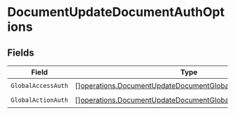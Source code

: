 # DocumentUpdateDocumentAuthOptions


## Fields

| Field                                                                                                                                    | Type                                                                                                                                     | Required                                                                                                                                 | Description                                                                                                                              |
| ---------------------------------------------------------------------------------------------------------------------------------------- | ---------------------------------------------------------------------------------------------------------------------------------------- | ---------------------------------------------------------------------------------------------------------------------------------------- | ---------------------------------------------------------------------------------------------------------------------------------------- |
| `GlobalAccessAuth`                                                                                                                       | [][operations.DocumentUpdateDocumentGlobalAccessAuthResponse](../../models/operations/documentupdatedocumentglobalaccessauthresponse.md) | :heavy_check_mark:                                                                                                                       | N/A                                                                                                                                      |
| `GlobalActionAuth`                                                                                                                       | [][operations.DocumentUpdateDocumentGlobalActionAuthResponse](../../models/operations/documentupdatedocumentglobalactionauthresponse.md) | :heavy_check_mark:                                                                                                                       | N/A                                                                                                                                      |